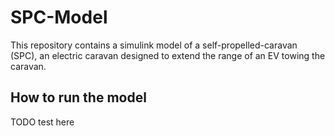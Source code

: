 # SPC-Model

This repository contains a simulink model of a self-propelled-caravan (SPC), an electric caravan designed to extend the range of an EV towing the caravan. 

## How to run the model
TODO
test here

## 
